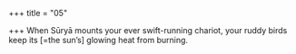 +++
title = "05"

+++
When Sūryā mounts your ever swift-running chariot,
your ruddy birds keep its [=the sun’s] glowing heat from burning.